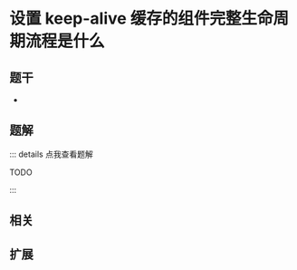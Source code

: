 # 设置 keep-alive 缓存的组件完整生命周期流程是什么


## 题干

- 



## 题解

::: details 点我查看题解

  TODO

:::



## 相关



## 扩展

